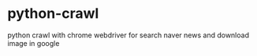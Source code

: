 # python-crawl
python crawl with chrome webdriver for search naver news and download image in google
